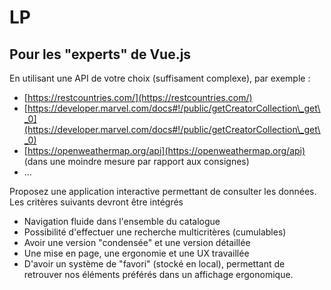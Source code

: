 # LP

## Pour les "experts" de Vue.js

En utilisant une API de votre choix (suffisament complexe), par exemple :&#x20;

* [https://restcountries.com/](https://restcountries.com/)
* [https://developer.marvel.com/docs#!/public/getCreatorCollection\_get\_0](https://developer.marvel.com/docs#!/public/getCreatorCollection\_get\_0)
* [https://openweathermap.org/api](https://openweathermap.org/api) (dans une moindre mesure par rapport aux consignes)
* ...

Proposez une application interactive permettant de consulter les données. Les critères suivants devront être intégrés

* Navigation fluide dans l'ensemble du catalogue
* Possibilité d'effectuer une recherche multicritères (cumulables)
* Avoir une version "condensée" et une version détaillée
* Une mise en page, une ergonomie et une UX travaillée
* D'avoir un système de "favori" (stocké en local), permettant de retrouver nos éléments préférés dans un affichage ergonomique.
